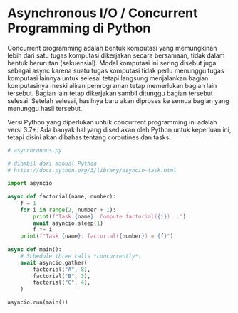 # Asynchronous I/O / Concurrent Programming di Python

  Concurrent programming adalah bentuk komputasi yang memungkinan lebih dari satu tugas komputasi dikerjakan secara bersamaan, tidak dalam bentuk berurutan (sekuensial). Model komputasi ini sering disebut juga sebagai async karena suatu tugas komputasi tidak perlu menunggu tugas komputasi lainnya untuk selesai tetapi langsung menjalankan bagian komputasinya meski aliran pemrograman tetap memerlukan bagian lain tersebut. Bagian lain tetap dikerjakan sambil ditunggu bagian tersebut selesai. Setelah selesai, hasilnya baru akan diproses ke semua bagian yang menunggu hasil tersebut.

  Versi Python yang diperlukan untuk concurrent programming ini adalah versi 3.7+. Ada banyak hal yang disediakan oleh Python untuk keperluan ini, tetapi disini akan dibahas tentang coroutines dan tasks.

```python 
# asynchronous.py
 
# diambil dari manual Python
# https://docs.python.org/3/library/asyncio-task.html
 
import asyncio
 
async def factorial(name, number):
    f = 1
    for i in range(2, number + 1):
        print(f"Task {name}: Compute factorial({i})...")
        await asyncio.sleep(1)
        f *= i
    print(f"Task {name}: factorial({number}) = {f}")
 
async def main():
    # Schedule three calls *concurrently*:
    await asyncio.gather(
        factorial("A", 8),
        factorial("B", 3),
        factorial("C", 4),
    )
 
asyncio.run(main())
```
